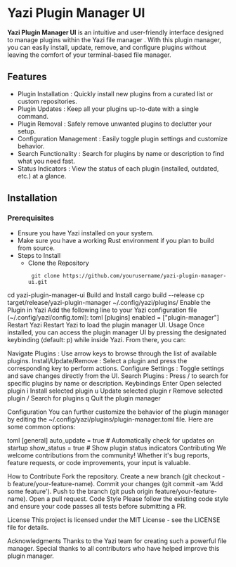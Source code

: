 # Yazi Plugin Manager UI

**Yazi Plugin Manager UI** is an intuitive and user-friendly interface designed to manage plugins within the Yazi file manager . With this plugin manager, you can easily install, update, remove, and configure plugins without leaving the comfort of your terminal-based file manager.

## Features

- Plugin Installation : Quickly install new plugins from a curated list or custom repositories.
- Plugin Updates : Keep all your plugins up-to-date with a single command.
- Plugin Removal : Safely remove unwanted plugins to declutter your setup.
- Configuration Management : Easily toggle plugin settings and customize behavior.
- Search Functionality : Search for plugins by name or description to find what you need fast.
- Status Indicators : View the status of each plugin (installed, outdated, etc.) at a glance.

## Installation

### Prerequisites

- Ensure you have Yazi installed on your system.
- Make sure you have a working Rust environment if you plan to build from source.
- Steps to Install
  - Clone the Repository
    ```
     git clone https://github.com/yourusername/yazi-plugin-manager-ui.git
    ```

cd yazi-plugin-manager-ui
Build and Install
cargo build --release
cp target/release/yazi-plugin-manager ~/.config/yazi/plugins/
Enable the Plugin in Yazi
Add the following line to your Yazi configuration file (~/.config/yazi/config.toml):
toml
[plugins]
enabled = ["plugin-manager"]
Restart Yazi
Restart Yazi to load the plugin manager UI.
Usage
Once installed, you can access the plugin manager UI by pressing the designated keybinding (default: p) while inside Yazi. From there, you can:

Navigate Plugins : Use arrow keys to browse through the list of available plugins.
Install/Update/Remove : Select a plugin and press the corresponding key to perform actions.
Configure Settings : Toggle settings and save changes directly from the UI.
Search Plugins : Press / to search for specific plugins by name or description.
Keybindings
Enter
Open selected plugin
i
Install selected plugin
u
Update selected plugin
r
Remove selected plugin
/
Search for plugins
q
Quit the plugin manager

Configuration
You can further customize the behavior of the plugin manager by editing the ~/.config/yazi/plugins/plugin-manager.toml file. Here are some common options:

toml
[general]
auto_update = true # Automatically check for updates on startup
show_status = true # Show plugin status indicators
Contributing
We welcome contributions from the community! Whether it's bug reports, feature requests, or code improvements, your input is valuable.

How to Contribute
Fork the repository.
Create a new branch (git checkout -b feature/your-feature-name).
Commit your changes (git commit -am 'Add some feature').
Push to the branch (git push origin feature/your-feature-name).
Open a pull request.
Code Style
Please follow the existing code style and ensure your code passes all tests before submitting a PR.

License
This project is licensed under the MIT License - see the LICENSE file for details.

Acknowledgments
Thanks to the Yazi team for creating such a powerful file manager.
Special thanks to all contributors who have helped improve this plugin manager.
